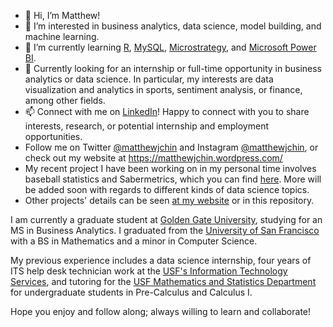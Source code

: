 - 👋 Hi, I’m Matthew! 
- 👀 I’m interested in business analytics, data science, model building, and machine learning. 
- 🌱 I’m currently learning [R](https://www.r-project.org/), [MySQL](https://www.mysql.com/), [Microstrategy](https://www.microstrategy.com/en), and [Microsoft Power BI](https://powerbi.microsoft.com/en-us/).
- 💞️ Currently looking for an internship or full-time opportunity in business analytics or data science. In particular, my interests are data visualization and analytics in sports, sentiment analysis, or finance, among other fields. 
- 📫 Connect with me on [LinkedIn](https://www.linkedin.com/in/matthew-j-chin/)! Happy to connect with you to share interests, research, or potential internship and employment opportunities. 
- Follow me on Twitter [@matthewjchin](https://www.twitter.com/matthewjchin) and Instagram [@matthewjchin](https://www.instagram.com/matthewjchin/), or check out my website at https://matthewjchin.wordpress.com/
- My recent project I have been working on in my personal time involves baseball statistics and Sabermetrics, which you can find [here](https://github.com/matthewjchin/baseballstats). More will be added soon with regards to different kinds of data science topics. 
- Other projects' details can be seen [at my website](https://matthewjchin.wordpress.com/personal-projects/) or in this repository.

I am currently a graduate student at [Golden Gate University](https://www.ggu.edu/), studying for an MS in Business Analytics. 
I graduated from the [University of San Francisco](https://www.usfca.edu/) with a BS in Mathematics and a minor in Computer Science. 

My previous experience includes a data science internship, four years of ITS help desk technician work at the [USF's Information Technology Services](https://myusf.usfca.edu/its), and tutoring for the [USF Mathematics and Statistics Department](https://myusf.usfca.edu/arts-sciences/mathematics) for undergraduate students in Pre-Calculus and Calculus I. 

Hope you enjoy and follow along; always willing to learn and collaborate!
